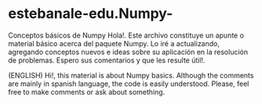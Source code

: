 # estebanale-edu.Numpy-
Conceptos básicos de Numpy
Hola!. Este archivo constituye un apunte o material básico acerca del paquete Numpy. Lo iré a actualizando, agregando conceptos nuevos e ideas sobre su aplicación
en la resolución de problemas. Espero sus comentarios y que les resulte útil!. 

(ENGLISH) 
Hi!, this material is about Numpy basics. Although the comments are mainly in spanish language, the code is easily understood. Please, feel free to make comments
or ask about something.
